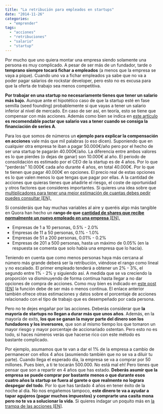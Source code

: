 ```yaml
---
title: "La retribución para empleados en startups"
date: "2014-11-26"
categories: 
  - "emprender"
tags: 
  - "acciones"
  - "retribuciones"
  - "salario"
  - "startup"
---
```


Por mucho que uno quiera montar una empresa siendo solamente una persona es muy complicado. A pesar de ser más de un fundador, tarde o **temprano siempre tocará fichar a empleados** (a menos que la empresa se vaya a pique). Cuando uno va a fichar empleados ya sabe que no va a poder pagar salarios de rockstar developer, pero esto no es excusa para que la oferta de trabajo sea menos competitiva.

**Por trabajar en una startup no necesariamente tienes que tener un salario más bajo.** Aunque ante el hipotético caso de que la startup esté en fase semilla (seed founding) probablemente si que vayas a tener un salario inferior al nivel de mercado. En caso de ser así, en teoría, esto se tiene que compensar con más acciones. Además como bien se indica en [este artículo](http://rob.by/2013/negotiating-your-startup-job-offer/) **es recomendable pactar que salario vas a tener cuando se consiga la financiación de series A**.

Para los que somos de números un **ejemplo para explicar la compensación en acciones** vale más que mil palabras (o eso dicen). Suponiendo que en cualquier otra empresa te iban a pagar 50.000€/año pero por el hecho de ser una startup te pagarán 40.000€/año. La diferencia entre ambos valores es lo que pierdes (o dejas de ganar) son 10.000€ al año. El periodo de consolidación es estimado por el CEO de la startup es de 4 años. Por lo que “perderás” 10.000€ cada año durante 4 años, en total 40.000€. Por lo que te tienen que pagar 40.000€ en opciones. El precio real de estas opciones es lo que valen menos lo que tengas que pagar por ellas. A la cantidad de acciones que quieras tienes que añadirle el riesgo, el coste de oportunidad y otros factores que consideres importantes. Si quieres una idea sobre que [multiplicadores para tener una mejor estimación de cuantas debes pedir puedes consultar \[EN\].](http://www.quora.com/What-is-a-good-way-to-judge-how-much-stock-you-will-get-when-offered-a-job-in-a-start-up)

Si consideráis que hay muchas variables al aire y queréis algo más tangible en Quora han hecho un **rango de que** [**cantidad de shares que recibe normalmente un nuevo empleado en una empresa** \[EN\].](http://www.quora.com/What-are-the-typical-amounts-of-equity-offered-to-engineers-by-startups-of-different-sizes)

- Empresas de 1 a 10 personas, 0.5% - 2.0%
- Empresas de 11 a 50 personas, 0.1% - 1.0%
- Empresas de 51 a 200 personas, 0.01% - 0.2%
- Empresas de 201 a 500 personas, hasta un máximo de 0.05% (en la respuesta se comenta que solo había una empresa que lo hacía).

Teniendo en cuenta que como menos personas haya más cercana al número más grande deberá ser la retribución, viéndose el rango como lineal y no escalado. El primer empleado tenderá a obtener un 2% - 3%, el segundo entre 1% - 2% y siguiendo así. A medida que se va creciendo la proporción va disminuyendo de forma continua hasta llegar a no dar opciones de compra de acciones. Como muy bien es indicado en [este post \[EN\]](http://codingvc.com/analyzing-angellist-job-postings-part-2-salary-and-equity-benchmarks) la función debe de ser más o menos continua. El enlace anterior también ofrece otras estimaciones y datos sobre el porcentaje de acciones relacionado con el tipo de trabajo que es desempeñado por cada persona.

Pero no te dejes engañar por las acciones. Deberás considerar que **la mayoría de startups no llegan a durar más que unos años**. Además, en la mayoría de exits, **los que se ganan la mayor parte del dinero son los fundadores y los inversores**, que son al mismo tiempo los que tomaron un mayor riesgo y mayor porcentaje de accionariado ostentan. Pero esto no es todo, si haces números verás que hacerse rico con este método es bastante complicado.

Por ejemplo, asumamos que te van a dar el 1% de la empresa a cambio de permanecer con ellos 4 años (asumiendo también que no se va a diluir tu parte). Cuando llega el esperado día, la empresa se va a comprar por 50 millones. Pues bien, a ti te tocarán 500.000. No está mal eh! Pero tienes que pensar que son a repartir en 4 años que has estado. **Deberás asumir que la empresa se puede comprar por bastante menos o que durante esos cuatro años la startup se fuera al garete o que realmente no lograra despegar del todo**. Por lo que has tardado 4 años en tener éxito de la noche al día. No nos engañemos tampoco, **este dinero te va a ayudar a tapar agujeros (pagar muchos impuestos) y comprarte una casita mona pero no te va a solucionar la vida**. Si quieres indagar un poquito más en [la trampa de las acciones \[EN\]](http://www.tonywright.com/2008/a-newbies-guide-to-startup-compensation-or-stock-options-will-make-me-rich/).
